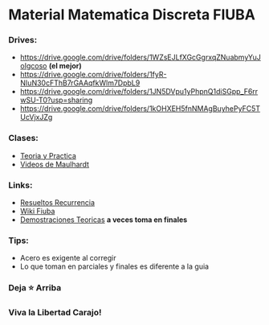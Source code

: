 # __Material Matematica Discreta FIUBA__

### Drives: 
* https://drive.google.com/drive/folders/1WZsEJLfXGcGgrxqZNuabmyYuJoIgcoso __(el mejor)__
* https://drive.google.com/drive/folders/1fyR-NIuN30cFThB7rGAAqfkWlm7DpbL9
* https://drive.google.com/drive/folders/1JN5DVpu1yPhpnQ1diSGpp_F6rrwSU-T0?usp=sharing
* https://drive.google.com/drive/folders/1kOHXEH5fnNMAgBuyhePyFC5TUcVjxJZg

### Clases: 
* [Teoria y Practica](https://drive.google.com/drive/folders/1tPdmZbSLFGi1G8Xq9ISNbRxDimYXWERy)
* [Videos de Maulhardt](https://youtube.com/playlist?list=PLM7ZBJfsXV3Se8Mjwn8RRbkFHl4OComOb) 

### Links:
* [Resueltos Recurrencia](/Resueltos)
* [Wiki Fiuba](http://wiki.foros-fiuba.com.ar/materias:61:07)
* [Demostraciones Teoricas](https://gist.github.com/milemarchese/3443345e9f895018dca2dacc78a9cc77#file-6107_matematica_discreta-ejercicios_de_final-ipynb) __a veces toma en finales__

### Tips:
* Acero es exigente al corregir
* Lo que toman en parciales y finales es diferente a la guia
<!-- ___VEAN [DOLLY FIUBA](https://dollyfiuba.com/resultados_old.html?mat=6107) SOBRE ACERO___ -->

### Deja ⭐ Arriba
### Viva la Libertad Carajo!

